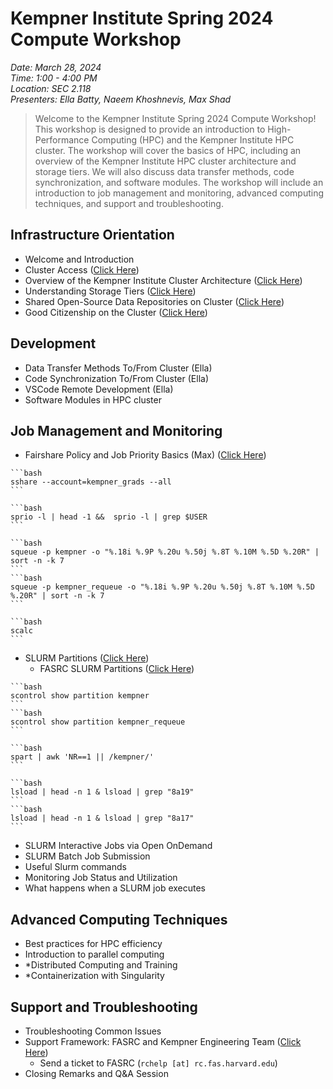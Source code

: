 # Kempner Institute Spring 2024 Compute Workshop

_Date: March 28, 2024_  
_Time: 1:00 - 4:00 PM_  
_Location: SEC 2.118_  
_Presenters: Ella Batty, Naeem Khoshnevis, Max Shad_   

  

> Welcome to the Kempner Institute Spring 2024 Compute Workshop! This workshop is designed to provide an introduction to High-Performance Computing (HPC) and the Kempner Institute HPC cluster. The workshop will cover the basics of HPC, including an overview of the Kempner Institute HPC cluster architecture and storage tiers. We will also discuss data transfer methods, code synchronization, and software modules. The workshop will include an introduction to job management and monitoring, advanced computing techniques, and support and troubleshooting. 


## Infrastructure Orientation

- Welcome and Introduction
- Cluster Access  (<a href="../../getting_started/introduction_and_cluster_basics.html#getting-access-to-the-cluster" target="_blank">Click Here</a>)
- Overview of the Kempner Institute Cluster Architecture (<a href="../../getting_started/overview_of_kempner_cluster.html#what-are-the-specifications-of-the-kempner-institute-hpc-cluster" target="_blank">Click Here</a>)
- Understanding Storage Tiers (<a href="../../storage_and_data_transfer/understanding_storage_options.html" target="_blank">Click Here</a>)
- Shared Open-Source Data Repositories on Cluster (<a href="../../storage_and_data_transfer/shared_data_repository.html" target="_blank">Click Here</a>)
- Good Citizenship on the Cluster (<a href="../../getting_started/kempner_policies_for_responsible_use.html" target="_blank">Click Here</a>)

## Development

- Data Transfer Methods To/From Cluster (Ella)
- Code Synchronization To/From Cluster (Ella)
- VSCode Remote Development (Ella)
- Software Modules in HPC cluster

## Job Management and Monitoring

- Fairshare Policy and Job Priority Basics (Max) (<a href="../../efficient_use_of_resources/fair_use_and_prioritization_policies.html" target="_blank">Click Here</a>)

````{dropdown} Example: Check your lab Fairshare score 
```bash
sshare --account=kempner_grads --all
```
````

````{dropdown} Example: Check your jobs fairshare in the queue
```bash
sprio -l | head -1 &&  sprio -l | grep $USER
```
````

````{dropdown} Example: Check all jobs running on kempner partitions
```bash
squeue -p kempner -o "%.18i %.9P %.20u %.50j %.8T %.10M %.5D %.20R" | sort -n -k 7
```
```bash
squeue -p kempner_requeue -o "%.18i %.9P %.20u %.50j %.8T %.10M %.5D %.20R" | sort -n -k 7
```
````

````{dropdown} Example: Fairshare score calculations 
```bash
scalc
```
````


- SLURM Partitions (<a href="../../resource_management/understanding_slurm.html#slurm-partitions" target="_blank">Click Here</a>)
    - FASRC SLURM Partitions (<a href="https://docs.rc.fas.harvard.edu/kb/running-jobs/" target="_blank">Click Here</a>)
````{dropdown} Example: Check SLURM partition settings
```bash
scontrol show partition kempner
```
```bash
scontrol show partition kempner_requeue
```
````

````{dropdown} Example: Check status of all Kempner partitions 
```bash
spart | awk 'NR==1 || /kempner/'
```
````

````{dropdown} Example: Check status of nodes within a Kempner partition
```bash
lsload | head -n 1 & lsload | grep "8a19"
```
```bash
lsload | head -n 1 & lsload | grep "8a17"
```
````

- SLURM Interactive Jobs via Open OnDemand 
- SLURM Batch Job Submission
- Useful Slurm commands
- Monitoring Job Status and Utilization
- What happens when a SLURM job executes

## Advanced Computing Techniques

- Best practices for HPC efficiency
- Introduction to parallel computing
- *Distributed Computing and Training
- *Containerization with Singularity

## Support and Troubleshooting

- Troubleshooting Common Issues
- Support Framework: FASRC and Kempner Engineering Team (<a href="https://www.rc.fas.harvard.edu/training/office-hours/" target="_blank">Click Here</a>)
    - Send a ticket to FASRC (`rchelp [at] rc.fas.harvard.edu`)
- Closing Remarks and Q&A Session
